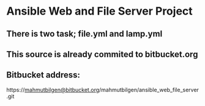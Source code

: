 # Ansible Web and File Server Project
## There is two task; file.yml and lamp.yml
## This source is already commited to bitbucket.org

Bitbucket address:
------------------
https://mahmutbilgen@bitbucket.org/mahmutbilgen/ansible_web_file_server.git
